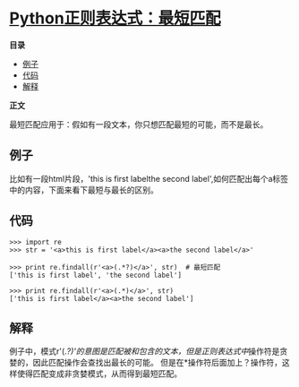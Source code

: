 # [Python正则表达式：最短匹配](https://www.cnblogs.com/jhao/p/5989241.html)

**目录**

- [例子](https://www.cnblogs.com/jhao/p/5989241.html#_label0)
- [代码](https://www.cnblogs.com/jhao/p/5989241.html#_label1)
- [解释](https://www.cnblogs.com/jhao/p/5989241.html#_label2)

 

**正文**

最短匹配应用于：假如有一段文本，你只想匹配最短的可能，而不是最长。



## 例子

比如有一段html片段，'<a>this is first label</a><a>the second label</a>',如何匹配出每个a标签中的内容，下面来看下最短与最长的区别。



## 代码

```
>>> import re
>>> str = '<a>this is first label</a><a>the second label</a>'

>>> print re.findall(r'<a>(.*?)</a>', str)  # 最短匹配
['this is first label', 'the second label']

>>> print re.findall(r'<a>(.*)</a>', str)
['this is first label</a><a>the second label']
```



## 解释

例子中，模式r'(.*?)'的意图是匹配被和包含的文本，但是正则表达式中*操作符是贪婪的，因此匹配操作会查找出最长的可能。
但是在*操作符后面加上？操作符，这样使得匹配变成非贪婪模式，从而得到最短匹配。